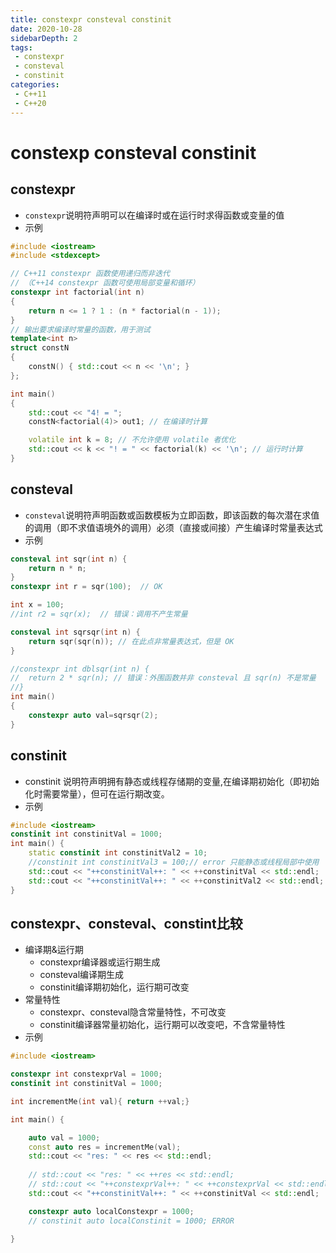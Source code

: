 ```yaml
---
title: constexpr consteval constinit
date: 2020-10-28
sidebarDepth: 2
tags:
 - constexpr
 - consteval
 - constinit
categories:
 - C++11
 - C++20
---
```

# constexp consteval constinit
## constexpr
- `constexpr`说明符声明可以在编译时或在运行时求得函数或变量的值
- 示例
```cpp
#include <iostream>
#include <stdexcept>

// C++11 constexpr 函数使用递归而非迭代
// （C++14 constexpr 函数可使用局部变量和循环）
constexpr int factorial(int n)
{
	return n <= 1 ? 1 : (n * factorial(n - 1));
}
// 输出要求编译时常量的函数，用于测试
template<int n>
struct constN
{
	constN() { std::cout << n << '\n'; }
};

int main()
{
	std::cout << "4! = ";
	constN<factorial(4)> out1; // 在编译时计算

	volatile int k = 8; // 不允许使用 volatile 者优化
	std::cout << k << "! = " << factorial(k) << '\n'; // 运行时计算
}
```
## consteval
- `consteval`说明符声明函数或函数模板为立即函数，即该函数的每次潜在求值的调用（即不求值语境外的调用）必须（直接或间接）产生编译时常量表达式
- 示例
```cpp
consteval int sqr(int n) {
	return n * n;
}
constexpr int r = sqr(100);  // OK

int x = 100;
//int r2 = sqr(x);  // 错误：调用不产生常量

consteval int sqrsqr(int n) {
	return sqr(sqr(n)); // 在此点非常量表达式，但是 OK
}

//constexpr int dblsqr(int n) {
//	return 2 * sqr(n); // 错误：外围函数并非 consteval 且 sqr(n) 不是常量
//}
int main()
{
	constexpr auto val=sqrsqr(2);
}
```
## constinit
- constinit 说明符声明拥有静态或线程存储期的变量,在编译期初始化（即初始化时需要常量），但可在运行期改变。
- 示例
```cpp
#include <iostream>
constinit int constinitVal = 1000;
int main() {
    static constinit int constinitVal2 = 10;
    //constinit int constinitVal3 = 100;// error 只能静态或线程局部中使用
    std::cout << "++constinitVal++: " << ++constinitVal << std::endl;    
    std::cout << "++constinitVal++: " << ++constinitVal2 << std::endl;    
}
```
## constexpr、consteval、constint比较
- 编译期&运行期
  - constexpr编译器或运行期生成
  - consteval编译期生成
  - constinit编译期初始化，运行期可改变
- 常量特性
  - constexpr、consteval隐含常量特性，不可改变
  - constinit编译器常量初始化，运行期可以改变吧，不含常量特性
- 示例
```cpp
#include <iostream>

constexpr int constexprVal = 1000;
constinit int constinitVal = 1000;

int incrementMe(int val){ return ++val;}

int main() {

    auto val = 1000;
    const auto res = incrementMe(val);                                      // (1)                         
    std::cout << "res: " << res << std::endl;
    
    // std::cout << "res: " << ++res << std::endl;                       ERROR (2)
    // std::cout << "++constexprVal++: " << ++constexprVal << std::endl; ERROR (2)
    std::cout << "++constinitVal++: " << ++constinitVal << std::endl;       // (3)

    constexpr auto localConstexpr = 1000;                                   // (4)
    // constinit auto localConstinit = 1000; ERROR
    
}
```